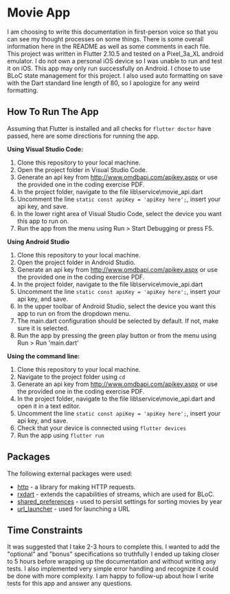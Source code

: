 # Movie App

I am choosing to write this documentation in first-person voice so that you can see my thought processes on some things. There is some overall information here in the README as well as some comments in each file. This project was written in Flutter 2.10.5 and tested on a Pixel_3a_XL android emulator. I do not own a personal iOS device so I was unable to run and test it on iOS. This app may only run successfully on Android. I chose to use BLoC state management for this project. I also used auto formatting on save with the Dart standard line length of 80, so I apologize for any weird formatting.

## How To Run The App

Assuming that Flutter is installed and all checks for `flutter doctor` have passed, here are some directions for running the app.

**Using Visual Studio Code:**

1. Clone this repository to your local machine.
2. Open the project folder in Visual Studio Code.
3. Generate an api key from http://www.omdbapi.com/apikey.aspx or use the provided one in the coding exercise PDF.
4. In the project folder, navigate to the file lib\service\movie_api.dart
5. Uncomment the line `static const apiKey = 'apiKey here';`, insert your api key, and save.
6. In the lower right area of Visual Studio Code, select the device you want this app to run on.
7. Run the app from the menu using Run > Start Debugging or press F5.

**Using Android Studio**

1. Clone this repository to your local machine.
2. Open the project folder in Android Studio.
3. Generate an api key from http://www.omdbapi.com/apikey.aspx or use the provided one in the coding exercise PDF.
4. In the project folder, navigate to the file lib\service\movie_api.dart
5. Uncomment the line `static const apiKey = 'apiKey here';`, insert your api key, and save.
6. In the upper toolbar of Android Studio, select the device you want this app to run on from the dropdown menu.
7. The main.dart configuration should be selected by default. If not, make sure it is selected.
8. Run the app by pressing the green play button or from the menu using Run > Run 'main.dart'

**Using the command line:**

1. Clone this repository to your local machine.
2. Navigate to the project folder using `cd`
3. Generate an api key from http://www.omdbapi.com/apikey.aspx or use the provided one in the coding exercise PDF.
4. In the project folder, navigate to the file lib\service\movie_api.dart and open it in a text editor.
5. Uncomment the line `static const apiKey = 'apiKey here';`, insert your api key, and save.
6. Check that your device is connected using `flutter devices`
7. Run the app using `flutter run`

## Packages

The following external packages were used:

- [http](https://pub.dev/packages/http) - a library for making HTTP requests.
- [rxdart](https://pub.dev/packages/rxdart) - extends the capabilities of streams, which are used for BLoC.
- [shared_preferences](https://pub.dev/packages/shared_preferences) - used to persist settings for sorting movies by year
- [url_launcher](https://pub.dev/packages/url_launcher) - used for launching a URL

## Time Constraints

It was suggested that I take 2-3 hours to complete this. I wanted to add the "optional" and "bonus" specifications so truthfully I ended up taking closer to 5 hours before wrapping up the documentation and without writing any tests. I also implemented very simple error handling and recognize it could be done with more complexity. I am happy to follow-up about how I write tests for this app and answer any questions.
